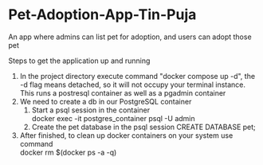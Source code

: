 # Pet-Adoption-App-Tin-Puja
An app where admins can list pet for adoption, and users can adopt those pet

Steps to get the application up and running
1. In the project directory execute command "docker compose up -d", the -d flag means detached, so it will not occupy your terminal instance. This runs a postresql container as well as a pgadmin container
2. We need to create a db in our PostgreSQL container
   1. Start a psql session in the container<br>
docker exec -it postgres_container psql -U admin
   2. Create the pet database in the psql session
      CREATE DATABASE pet;
3. After finished, to clean up docker containers on your system use command <br>
   docker rm $(docker ps -a -q)


